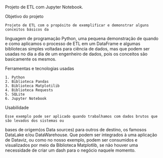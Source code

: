 Projeto de ETL com Jupyter Notebook.

Objetivo do projeto

	Projeto de ETL com o propósito de exemplificar e demonstrar alguns conceitos básicos da 
linguagem de programação Python, uma pequena demonstração de quando e como aplicamos o processo de ETL 
em um DataFrame e algumas bibliotecas simples voltadas para ciência de dados, mas que podem ser usadas 
no dia a dia de um engenheiro de dados, pois os conceitos são basicamente os mesmos.

Ferramentas e tecnologias usadas

	1. Python
	2. Biblioteca Pandas
	3. Biblioteca Matplotilib
	4. Biblioteca Requests 
	5. SQLite
	6. Jupyter Notebook

Usabilidade

	Esse exemplo pode ser aplicado quando trabalhamos com dados brutos que são levados dos sistemas ou 
bases de origem(os Data sources) para outros de destino, os famosos DataLake e/ou DataWarehouse. Que podem 
ser integrados à uma aplicação de Dataviz, ou como no nosso exemplo, podem ser consumidos e visualizados por
meio da Biblioteca Matplotlib, se não houver uma necessidade de criar um dash para o negócio naquele momento.


